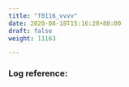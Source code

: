 ```yaml
---
title: "f0116_vvvv"
date: 2020-08-18T15:16:28+88:00
draft: false
weight: 11163

---
```


### Log reference: <no value>

```
